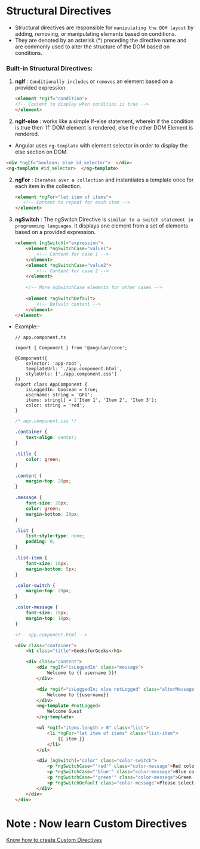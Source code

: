 # Structural Directives

- Structural directives are responsible for `manipulating the DOM layout` by adding, removing, or manipulating elements based on conditions.
- They are denoted by an asterisk (*) preceding the directive name and are commonly used to alter the structure of the DOM based on conditions.

### Built-in Structural Directives:
1. **ngIf** : `Conditionally includes` or `removes` an element based on a provided expression.

    ```html
    <element *ngIf="condition">
    <!-- Content to display when condition is true -->
    </element>
    ```

2. **ngIf-else** : works like a simple If-else statement, wherein if the condition is true then 'If' DOM element is rendered, else the other DOM Element is rendered.

- Angular uses `ng-template` with element selector in order to display the else section on DOM.

```html
<div *ngIf="boolean; else id_selector">  </div>
<ng-template #id_selector>  </ng-template>
```

2. **ngFor** : `Iterates over a collection` and instantiates a template once for each item in the collection.
    ```html
    <element *ngFor="let item of items">
       <!-- Content to repeat for each item -->
    </element>
    ```

3. **ngSwitch** : The ngSwitch Directive is `similar to a switch statement in programming languages`. It displays one element from a set of elements based on a provided expression.

    ```html
    <element [ngSwitch]="expression">
        <element *ngSwitchCase="value1"> 
            <!-- Content for case 1 -->
        </element>
        <element *ngSwitchCase="value2"> 
            <!-- Content for case 2 -->
        </element>
        
        <!-- More ngSwitchCase elements for other cases -->
        
        <element *ngSwitchDefault> 
            <!-- Default content -->
        </element>
    </element>
    ```

- Example:- 

    ```JS
    // app.component.ts

    import { Component } from '@angular/core';

    @Component({
        selector: 'app-root',
        templateUrl: './app.component.html',
        styleUrls: ['./app.component.css']
    })
    export class AppComponent {
        isLoggedIn: boolean = true;
        username: string = 'GFG';
        items: string[] = ['Item 1', 'Item 2', 'Item 3'];
        color: string = 'red';
    }
    ```
    ```CSS
    /* app.component.css */

    .container {
        text-align: center;
    }

    .title {
        color: green;
    }

    .content {
        margin-top: 20px;
    }

    .message {
        font-size: 20px;
        color: green;
        margin-bottom: 20px;
    }

    .list {
        list-style-type: none;
        padding: 0;
    }

    .list-item {
        font-size: 16px;
        margin-bottom: 5px;
    }

    .color-switch {
        margin-top: 20px;
    }

    .color-message {
        font-size: 18px;
        margin-top: 10px;
    }
    ```
    ```HTML
    <!-- app.component.html -->

    <div class="container">
        <h1 class="title">GeeksforGeeks</h1>

        <div class="content">
            <div *ngIf="isLoggedIn" class="message">
                Welcome to {{ username }}!
            </div>

            <div *ngif="isLoggedIn; else notLogged" class="alterMessage">
                Welcome to {{username}}
            </div>
            <ng-template #notLogged>
                Welcome Guest
            </ng-template>

            <ul *ngIf="items.length > 0" class="list">
                <li *ngFor="let item of items" class="list-item">
                    {{ item }}
                </li>
            </ul>

            <div [ngSwitch]="color" class="color-switch">
                <p *ngSwitchCase="'red'" class="color-message">Red color selected</p>
                <p *ngSwitchCase="'blue'" class="color-message">Blue color selected</p>
                <p *ngSwitchCase="'green'" class="color-message">Green color selected</p>
                <p *ngSwitchDefault class="color-message">Please select a color</p>
            </div>
        </div>
    </div>
    ```

# Note : Now learn Custom Directives

[Know how to create Custom Directives](./Custom.md)